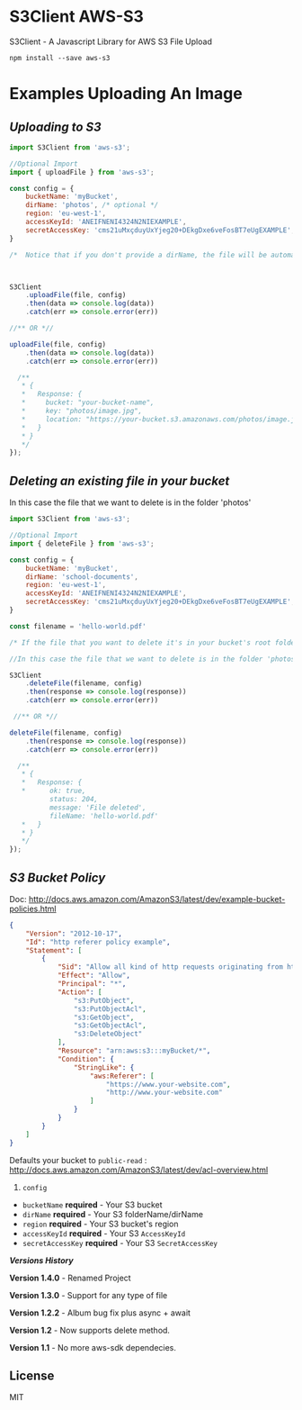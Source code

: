 # S3Client AWS-S3

S3Client - A Javascript Library for AWS S3 File Upload

```
npm install --save aws-s3
```


# Examples Uploading An Image

## ***Uploading to S3***

```js
import S3Client from 'aws-s3';

//Optional Import
import { uploadFile } from 'aws-s3';

const config = {
    bucketName: 'myBucket',
    dirName: 'photos', /* optional */
    region: 'eu-west-1',
    accessKeyId: 'ANEIFNENI4324N2NIEXAMPLE',
    secretAccessKey: 'cms21uMxçduyUxYjeg20+DEkgDxe6veFosBT7eUgEXAMPLE',
}

/*  Notice that if you don't provide a dirName, the file will be automatically uploaded to the root of your bucket */



S3Client
    .uploadFile(file, config)
    .then(data => console.log(data))
    .catch(err => console.error(err))

//** OR *//

uploadFile(file, config)
    .then(data => console.log(data))
    .catch(err => console.error(err))

  /**
   * {
   *   Response: {
   *     bucket: "your-bucket-name",
   *     key: "photos/image.jpg",
   *     location: "https://your-bucket.s3.amazonaws.com/photos/image.jpg"
   *   }
   * }
   */
});
```

## ***Deleting an existing file in your bucket***

In this case the file that we want to delete is in the folder 'photos'

```js
import S3Client from 'aws-s3';

//Optional Import
import { deleteFile } from 'aws-s3';

const config = {
    bucketName: 'myBucket',
    dirName: 'school-documents',
    region: 'eu-west-1',
    accessKeyId: 'ANEIFNENI4324N2NIEXAMPLE',
    secretAccessKey: 'cms21uMxçduyUxYjeg20+DEkgDxe6veFosBT7eUgEXAMPLE',
}

const filename = 'hello-world.pdf'

/* If the file that you want to delete it's in your bucket's root folder, don't provide any dirName in the config object */

//In this case the file that we want to delete is in the folder 'photos' that we referred in the config object as the dirName

S3Client
    .deleteFile(filename, config)
    .then(response => console.log(response))
    .catch(err => console.error(err))

 //** OR *//

deleteFile(filename, config)
    .then(response => console.log(response))
    .catch(err => console.error(err))

  /**
   * {
   *   Response: {
   *      ok: true,
          status: 204,
          message: 'File deleted',
          fileName: 'hello-world.pdf'
   *   }
   * }
   */
});
```

## ***S3 Bucket Policy***

Doc: http://docs.aws.amazon.com/AmazonS3/latest/dev/example-bucket-policies.html

```json
{
    "Version": "2012-10-17",
    "Id": "http referer policy example",
    "Statement": [
        {
            "Sid": "Allow all kind of http requests originating from http://www.your-website.com and https://www.your-website.com",
            "Effect": "Allow",
            "Principal": "*",
            "Action": [
                "s3:PutObject",
                "s3:PutObjectAcl",
                "s3:GetObject",
                "s3:GetObjectAcl",
                "s3:DeleteObject"
            ],
            "Resource": "arn:aws:s3:::myBucket/*",
            "Condition": {
                "StringLike": {
                    "aws:Referer": [
                        "https://www.your-website.com",
                        "http://www.your-website.com"
                    ]
                }
            }
        }
    ]
}
```



Defaults your bucket to `public-read` : http://docs.aws.amazon.com/AmazonS3/latest/dev/acl-overview.html


1. `config`
  * `bucketName` **required** - Your S3 bucket
  * `dirName` **required** - Your S3 folderName/dirName
  * `region` **required** - Your S3 bucket's region
  * `accessKeyId` **required** - Your S3 `AccessKeyId`
  * `secretAccessKey` **required** - Your S3 `SecretAccessKey`


***Versions History***

__Version 1.4.0__ - Renamed Project

__Version 1.3.0__ - Support for any type of file

__Version 1.2.2__ - Album bug fix plus async + await

__Version 1.2__ - Now supports delete method.

__Version 1.1__ - No more aws-sdk dependecies.


## License

MIT
